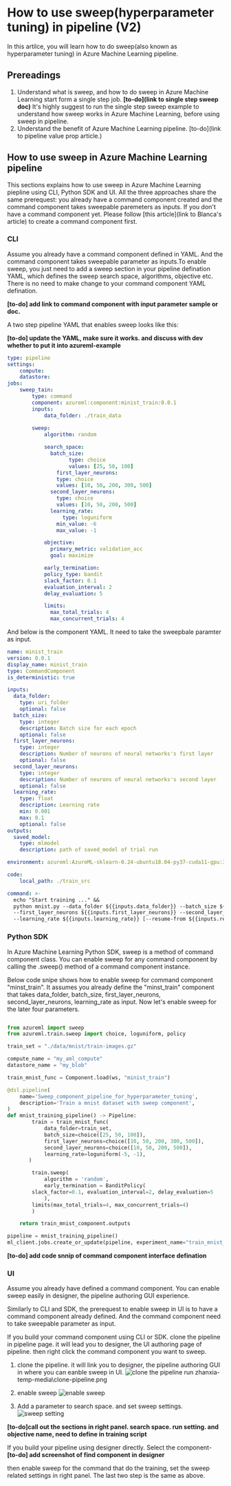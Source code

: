 # How to use sweep(hyperparameter tuning) in pipeline (V2)

In this artilce, you will learn how to do sweep(also known as hyperparameter tuning) in Azure Machine Learning pipeline.

## Prereadings
1. Understand what is sweep, and how to do sweep in Azure Machine Learning start form a single step job. **[to-do](link to single step sweep doc)** It's highly suggest to run the single step sweep example to understand how sweep works in Azure Machine Learning, before using sweep in pipeline. 
2. Understand the benefit of Azure Machine Learning pipeline. [to-do](link to pipeline value prop article.) 

## How to use sweep in Azure Machine Learning pipeline
This sections explains how to use sweep in Azure Machine Learning piepline using CLI, Python SDK and UI. All the three approaches share the same prerequest: you already have a command component created and the command component takes sweepable paremeters as inputs. If you don't have a command component yet. Please follow [this article](link to Blanca's article) to create a command component first. 

### CLI 

Assume you already have a command component defined in YAML. And the command component takes sweepable parameter as inputs.To enable sweep, you just need to add a sweep section in your pipeline defination YAML, which defines the sweep search space, algorithms, objective etc. There is no need to make change to your command component YAML defination. 

**[to-do] add link to command component with input parameter sample or doc.**


A two step pipeline YAML that enables sweep looks like this:

**[to-do] update the YAML, make sure it works. and discuss with dev whether to put it into azureml-example**


```YAML
type: pipeline
settings:
	compute:
	datastore:
jobs:
	sweep_tain:
		type: command
		component: azureml:component:minist_train:0.0.1
		inputs:
			data_folder: ./train_data
		
		sweep:
			algorithm: random

			search_space:
			  batch_size:
					type: choice
					values: [25, 50, 100]
				first_layer_neurons:
			    type: choice
			    values: [10, 50, 200, 300, 500]
			  second_layer_neurons:
			    type: choice
			    values: [10, 50, 200, 500]
			  learning_rate:
				  type: loguniform
			    min_value: -6
			    max_value: -1

			objective:
			  primary_metric: validation_acc
			  goal: maximize

			early_termination:
		    policy_type: bandit
		    slack_factor: 0.1
		    evaluation_interval: 2
		    delay_evaluation: 5

			limits:
			  max_total_trials: 4
			  max_concurrent_trials: 4
```

And below is the component YAML. It need to take the sweepbale paramter as input. 


``` YAML
name: minist_train
version: 0.0.1
display_name: minist_train
type: CommandComponent
is_deterministic: true

inputs:
  data_folder:
    type: uri_folder
    optional: false
  batch_size:
    type: integer
    description: Batch size for each epoch
    optional: false
  first_layer_neurons:
    type: integer
    description: Number of neurons of neural networks's first layer
    optional: false
  second_layer_neurons:
    type: integer
    description: Number of neurons of neural networks's second layer
    optional: false
  learning_rate:
    type: float
    description: Learning rate
    min: 0.001
    max: 0.1
    optional: false
outputs:
  saved_model:
    type: mlmodel
    description: path of saved_model of trial run

environment: azureml:AzureML-sklearn-0.24-ubuntu18.04-py37-cuda11-gpu:3

code: 
	local_path: ./train_src

command: >-
  echo "Start training ..." &&
  python mnist.py --data_folder ${{inputs.data_folder}} --batch_size ${{inputs.batch_size}}
  --first_layer_neurons ${{inputs.first_layer_neurons}} --second_layer_neurons ${{inputs.second_layer_neurons}}
  --learning_rate ${{inputs.learning_rate}} [--resume-from ${{inputs.resume_from}}] --saved_model ${{outputs.saved_model}}
```


### Python SDK

In Azure Machine Learning Python SDK, sweep is a method of command component class. You can enable sweep for any command component by calling the .sweep() method of a command component instance. 

Below code snipe shows how to enable sweep for command component "minst_train". It assumes you already define the "minst_train" component that takes data_folder, batch_size, first_layer_neurons, second_layer_neurons, learning_rate as input. Now let's enable sweep for the later four parameters.  


```Python

from azureml import sweep
from azureml.train.sweep import choice, loguniform, policy

train_set = "./data/mnist/train-images.gz"

compute_name = "my_aml_compute"
datastore_name = "my_blob"

train_mnist_func = Component.load(ws, "minist_train")

@dsl.pipeline(
    name='Sweep_component_pipeline_for_hyperparameter_tuning',
    description='Train a mnist dataset with sweep component',
)
def mnist_training_pipeline() -> Pipeline:    
		train = train_mnist_func(
			data_folder=train_set,
			batch_size=choice([25, 50, 100]),
			first_layer_neurons=choice([10, 50, 200, 300, 500]),
			second_layer_neurons=choice([10, 50, 200, 500]),
			learning_rate=loguniform(-5, -1),
	   )

		train.sweep(			
			algorithm = 'random',
			early_termination = BanditPolicy(
        slack_factor=0.1, evaluation_interval=2, delay_evaluation=5
			),
	    limits(max_total_trials=4, max_concurrent_trials=4)
		)

    return train_mnist_component.outputs

pipeline = mnist_training_pipeline()
ml_client.jobs.create_or_update(pipeline, experiment_name="train_mnist_component") 
```

**[to-do] add code snnip of command component interface defination**


### UI
Assume you already have defined a command component. You can enable sweep easily in designer, the pipeline authoring GUI experience. 

Similarly to CLI and SDK, the prerequest to enable sweep in UI is to have a command component already defined. And the command component need to take sweepable parameter as input. 

If you build your command component using CLI or SDK. clone the pipeline in pipeline page. it will lead you to designer, the UI authoring page of pipeline. then right click the command component you want to sweep. 

1. clone the pipeline. it will link you to designer, the pipeline authoring GUI in where you can eanble sweep in UI.
![clone the pipeline run](./zhanxia-temp-media/clone-pipeline.png)
zhanxia-temp-media\clone-pipeline.png

2. enable sweep
![enable sweep](./zhanxia-temp-media/enable-sweep.png)

3. Add a parameter to search space.  and set sweep settings.
![sweep setting](./zhanxia-temp-media/sweep-right-panel.png)


**[to-do]call out the sections in right panel. search space. run setting.  and objective name, need to define in training script**

If you build your pipeline using designer directly. Select the component-
**[to-do] add screenshot of find component in designer**

then enable sweep for the command that do the training, set the sweep related settings in right panel. The last two step is the same as above. 